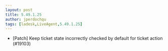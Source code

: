 ```yaml
---
layout: post
title: 5.49.1.25
author: jperdochqu
tags: [ladesk,LiveAgent,5.49.1.25]
---
```

- [Patch] Keep ticket state incorrectly checked by default for ticket action (#19103)
